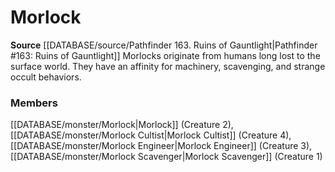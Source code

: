﻿---
creature_family: Morlock
id: '211'
name: Morlock
rarity: Common
rus_type_level: null
source: '[[DATABASE/source/Pathfinder 163. Ruins of Gauntlight|Pathfinder #163: Ruins
  of Gauntlight]]'
trait: null
type: Creature Family

---
# Morlock

**Source** [[DATABASE/source/Pathfinder 163. Ruins of Gauntlight|Pathfinder #163: Ruins of Gauntlight]]
Morlocks originate from humans long lost to the surface world. They have an affinity for machinery, scavenging, and strange occult behaviors.

### Members

[[DATABASE/monster/Morlock|Morlock]] (Creature 2), [[DATABASE/monster/Morlock Cultist|Morlock Cultist]] (Creature 4), [[DATABASE/monster/Morlock Engineer|Morlock Engineer]] (Creature 3), [[DATABASE/monster/Morlock Scavenger|Morlock Scavenger]] (Creature 1)